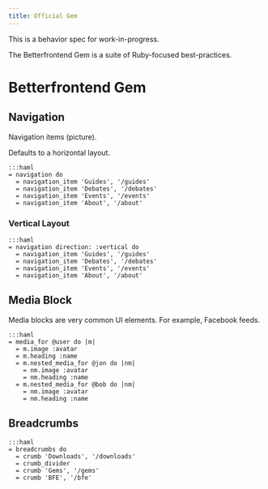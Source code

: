 ```yaml
---
title: Official Gem
---
```


<div class="alert-box">
  This is a behavior spec for work-in-progress.
</div>

The Betterfrontend Gem is a suite of Ruby-focused best-practices.

# Betterfrontend Gem

## Navigation

Navigation items (picture).

Defaults to a horizontal layout.

```
:::haml
= navigation do
  = navigation_item 'Guides', '/guides'
  = navigation_item 'Debates', '/debates'
  = navigation_item 'Events', '/events'
  = navigation_item 'About', '/about'
```

### Vertical Layout

```
:::haml
= navigation direction: :vertical do
  = navigation_item 'Guides', '/guides'
  = navigation_item 'Debates', '/debates'
  = navigation_item 'Events', '/events'
  = navigation_item 'About', '/about'
```

## Media Block

Media blocks are very common UI elements. For example, Facebook feeds.

```
:::haml
= media_for @user do |m|
  = m.image :avatar
  = m.heading :name
  = m.nested_media_for @jon do |nm|
    = nm.image :avatar
    = nm.heading :name
  = m.nested_media_for @bob do |nm|
    = nm.image :avatar
    = nm.heading :name
```

## Breadcrumbs

```
:::haml
= breadcrumbs do
  = crumb 'Downloads', '/downloads'
  = crumb_divider
  = crumb 'Gems', '/gems'
  = crumb 'BFE', '/bfe'
```
